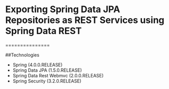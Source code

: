 # Exporting Spring Data JPA Repositories as REST Services using Spring Data REST
===============

##Technologies

  * Spring 						(4.0.0.RELEASE)
  * Spring Data JPA 			(1.5.0.RELEASE)
  * Spring Data Rest Webmvc		(2.0.0.RELEASE)
  * Spring Security 			(3.2.0.RELEASE)
